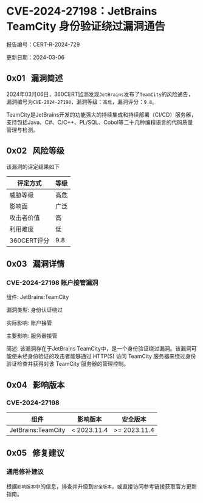 # CVE-2024-27198：JetBrains TeamCity 身份验证绕过漏洞通告

报告编号：CERT-R-2024-729

更新日期：2024-03-06

## 0x01   漏洞简述

2024年03月06日，360CERT监测发现`JetBrains`发布了`TeamCity`的风险通告，漏洞编号为`CVE-2024-27198`，漏洞等级：`高危`，漏洞评分：`9.8`。

TeamCity是JetBrains开发的功能强大的持续集成和持续部署（CI/CD）服务器，支持包括Java、C#、C/C++、PL/SQL、Cobol等二十几种编程语言的代码质量管理与检测。

## 0x02   风险等级

该漏洞的评定结果如下

|评定方式|等级|
|---|---|
|威胁等级|高危|
|影响面|广泛|
|攻击者价值|高|
|利用难度|低|
|360CERT评分|9.8|

## 0x03   漏洞详情

### CVE-2024-27198 账户接管漏洞

组件: JetBrains:TeamCity

漏洞类型: 身份认证绕过

实际影响: 账户接管

主要影响: 服务器接管

简述: 该漏洞存在于JetBrains TeamCity中，是一个身份验证绕过漏洞。该漏洞可能使未经身份验证的攻击者能够通过 HTTP(S) 访问 TeamCity 服务器来绕过身份验证检查并获得对该 TeamCity 服务器的管理控制。

## 0x04   影响版本

### CVE-2024-27198

| 组件                 | 影响版本        | 安全版本         |
| ------------------ | ----------- | ------------ |
| JetBrains:TeamCity | < 2023.11.4 | >= 2023.11.4 |

## 0x05   修复建议

### 通用修补建议

根据`影响版本`中的信息，排查并升级到`安全版本`，或直接访问参考链接获取官方更新指南。
